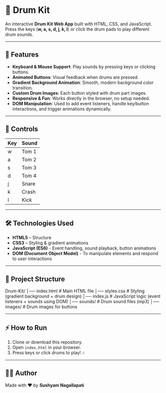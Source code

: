 # 🥁 Drum Kit

An interactive **Drum Kit Web App** built with HTML, CSS, and JavaScript.  
Press the keys (**w, a, s, d, j, k, l**) or click the drum pads to play different drum sounds.

---

## 🚀 Features
- **Keyboard & Mouse Support**: Play sounds by pressing keys or clicking buttons.  
- **Animated Buttons**: Visual feedback when drums are pressed.  
- **Gradient Background Animation**: Smooth, modern background color transition.  
- **Custom Drum Images**: Each button styled with drum part images.  
- **Responsive & Fun**: Works directly in the browser, no setup needed.  
- **DOM Manipulation**: Used to add event listeners, handle key/button interactions, and trigger animations dynamically.  

---

## 🎹 Controls
| Key | Sound   |
|-----|---------|
| w   | Tom 1   |
| a   | Tom 2   |
| s   | Tom 3   |
| d   | Tom 4   |
| j   | Snare   |
| k   | Crash   |
| l   | Kick    |

---

## 🛠️ Technologies Used
- **HTML5** – Structure  
- **CSS3** – Styling & gradient animations  
- **JavaScript (ES6)** - Event handling, sound playback, button animations  
- **DOM (Document Object Model)** - To manipulate elements and respond to user interactions  

---

## 📂 Project Structure
Drum-Kit/
│── index.html # Main HTML file
│── styles.css # Styling (gradient background + drum design)
│── index.js # JavaScript logic (event listeners + sounds using DOM)
│── sounds/ # Drum sound files (mp3)
│── images/ # Drum images for buttons

---

## ⚡ How to Run
1. Clone or download this repository.  
2. Open `index.html` in your browser.  
3. Press keys or click drums to play! 🎶  

---

## 👨‍💻 Author
Made with ❤️ by **Sushyam Nagallapati**

